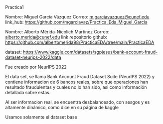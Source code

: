 Practica1

Nombre: Miguel García Vázquez
Correo: m.garciavazquez@cunef.edu
link_hub: https://github.com/mgarciavaz/Practica_Eda_Miguel_Garcia

Nombre: Alberto Mérida-Nicolich Martínez
Correo: alberto.merida@cunef.edu
link repositorio github: https://github.com/albertomerida98/PracticaEDA/tree/main/PracticaEDA

dataset: https://www.kaggle.com/datasets/sgpjesus/bank-account-fraud-dataset-neurips-2022/data

Fue creado por NeurIPS 2022

El data set, se llama Bank Account Fraud Dataset Suite (NeurIPS 2022) y contiene informacion de 6 bancos reales, sobre que operaciones han resultado fraudulentas y cuales no lo han sido, asi como información detallada sobre estas.

Al ser informacion real, se encuentra desbalanceado, con sesgos y es altamente dinámico, como dice en su página de kaggle

Usamos solamente el dataset base